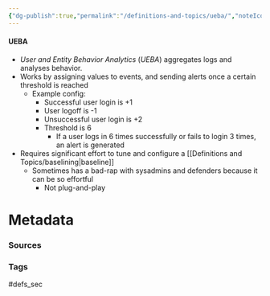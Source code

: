 ```yaml
---
{"dg-publish":true,"permalink":"/definitions-and-topics/ueba/","noteIcon":""}
---
```


#### UEBA
- *User and Entity Behavior Analytics* (*UEBA*) aggregates logs and analyses behavior.
- Works by assigning values to events, and sending alerts once a certain threshold is reached
	- Example config:
		- Successful user login is +1
		- User logoff is -1
		- Unsuccessful user login is +2
		- Threshold is 6
			- If a user logs in 6 times successfully or fails to login 3 times, an alert is generated
- Requires significant effort to tune and configure a [[Definitions and Topics/baselining\|baseline]]
	- Sometimes has a bad-rap with sysadmins and defenders because it can be so effortful
		- Not plug-and-play





# Metadata

### Sources


### Tags
#defs_sec 